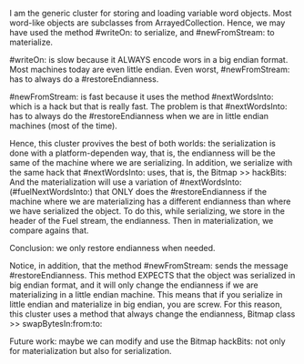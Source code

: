 I am the generic cluster for storing and loading variable word objects. Most word-like objects are subclasses from ArrayedCollection. Hence, we may have used the method #writeOn: to serialize, and #newFromStream: to materialize. #writeOn: is slow because it ALWAYS encode wors in a big endian format. Most machines today are even little endian. Even worst, #newFromStream: has to always do a #restoreEndianness. #newFromStream: is fast because it uses the method #nextWordsInto: which is a hack but that is really fast. The problem is that #nextWordsInto: has to always do the #restoreEndianness when we are in little endian machines (most of the time).Hence, this cluster provives the best of both worlds: the serialization is done with a platform-dependen way, that is, the endianness will be the same of the machine where we are serializing. In addition, we serialize with the same hack that #nextWordsInto: uses, that is, the Bitmap >> hackBits:And the materialization will use a variation of #nextWordsInto:  (#fuelNextWordsInto:) that ONLY does the #restoreEndianness if the machine where we are materializing has a different endianness than where we have serialized the object. To do this, while serializing, we store in the header of the Fuel stream, the endianness. Then in materialization, we compare agains that. Conclusion: we only restore endianness when needed.Notice, in addition, that the method #newFromStream: sends the message #restoreEndianness. This method EXPECTS that the object was serialized in big endian format, and it will only change the endianness if we are materializing in a little endian machine. This means that if you serialize in little endian and materialize in big endian, you are screw.  For this reason, this cluster uses a method that always change the endianness, Bitmap class >> swapBytesIn:from:to: Future work: maybe we can modify and use the Bitmap hackBits:   not only for materialization but also for serialization. 